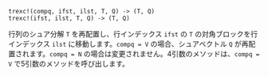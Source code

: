 ```
trexc!(compq, ifst, ilst, T, Q) -> (T, Q)
trexc!(ifst, ilst, T, Q) -> (T, Q)
```

行列のシュア分解 `T` を再配置し、行インデックス `ifst` の `T` の対角ブロックを行インデックス `ilst` に移動します。`compq = V` の場合、シュアベクトル `Q` が再配置されます。`compq = N` の場合は変更されません。4引数のメソッドは、`compq = V` で5引数のメソッドを呼び出します。
